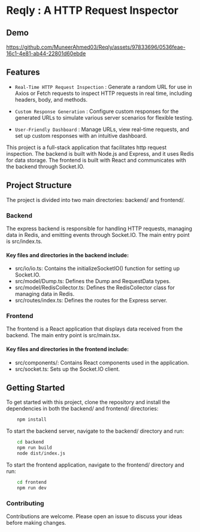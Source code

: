 
# Reqly : A HTTP Request Inspector

## Demo

https://github.com/MuneerAhmed03/Reqly/assets/97833696/0536feae-16c1-4e81-ab44-22801d60ebde

## Features
- `Real-Time HTTP Request Inspection` : Generate a random URL for use in Axios or Fetch requests to inspect HTTP requests in real time, including headers, body, and methods.

- `Custom Response Generation` : Configure custom responses for the generated URLs to simulate various server scenarios for flexible testing.

- `User-Friendly Dashboard` : Manage URLs, view real-time requests, and set up custom responses with an intuitive dashboard.

This project is a full-stack application that facilitates http request inspection. The backend is built with Node.js and Express, and it uses Redis for data storage. The frontend is built with React and communicates with the backend through Socket.IO.

## Project Structure
The project is divided into two main directories: backend/ and frontend/.

### Backend
The express backend is responsible for handling HTTP requests, managing data in Redis, and emitting events through Socket.IO. The main entry point is src/index.ts.

#### Key files and directories in the backend include:

- src/io/io.ts: Contains the initializeSocketIO() function for setting up Socket.IO.
- src/model/Dump.ts: Defines the Dump and RequestData types.
- src/model/RedisCollector.ts: Defines the RedisCollector class for managing data in Redis.
- src/routes/index.ts: Defines the routes for the Express server.

### Frontend

The frontend is a React application that displays data received from the backend. The main entry point is src/main.tsx.

#### Key files and directories in the frontend include:

- src/components/: Contains React components used in the application.
- src/socket.ts: Sets up the Socket.IO client.

## Getting Started
To get started with this project, clone the repository and install the dependencies in both the backend/ and frontend/ directories:

```bash
    npm install
```

To start the backend server, navigate to the backend/ directory and run:
``` bash
    cd backend
    npm run build
    node dist/index.js
```

To start the frontend application, navigate to the frontend/ directory and run:
```bash
    cd frontend
    npm run dev
```

### Contributing
Contributions are welcome. Please open an issue to discuss your ideas before making changes.